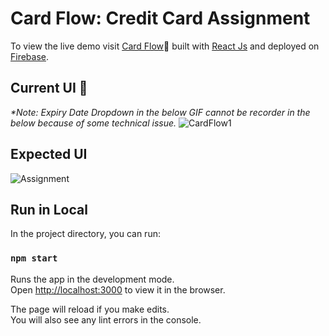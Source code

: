 # Card Flow: Credit Card Assignment
To view the live demo visit [Card Flow](https://card-flow.web.app/)🚀 built with [React Js](https://reactjs.org/) and deployed on [Firebase](https://firebase.google.com/). 

## Current UI 🎨
_*Note: Expiry Date Dropdown in the below GIF cannot be recorder in the below because of some technical issue._
![CardFlow1](https://user-images.githubusercontent.com/54438024/120890612-9753bd00-c621-11eb-9aa9-62e46f684c71.gif)

## Expected UI
![Assignment](https://user-images.githubusercontent.com/54438024/120368686-fbc80100-c32f-11eb-89e5-51d1af7e49d5.gif)


## Run in Local

In the project directory, you can run:

### `npm start`

Runs the app in the development mode.\
Open [http://localhost:3000](http://localhost:3000) to view it in the browser.

The page will reload if you make edits.\
You will also see any lint errors in the console.
